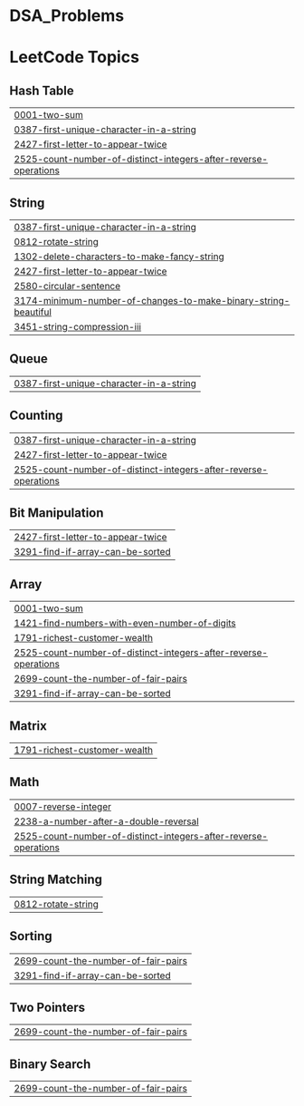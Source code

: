 # DSA_Problems
<!---LeetCode Topics Start-->
# LeetCode Topics
## Hash Table
|  |
| ------- |
| [0001-two-sum](https://github.com/Kv-58/DSA_Problems/tree/master/0001-two-sum) |
| [0387-first-unique-character-in-a-string](https://github.com/Kv-58/DSA_Problems/tree/master/0387-first-unique-character-in-a-string) |
| [2427-first-letter-to-appear-twice](https://github.com/Kv-58/DSA_Problems/tree/master/2427-first-letter-to-appear-twice) |
| [2525-count-number-of-distinct-integers-after-reverse-operations](https://github.com/Kv-58/DSA_Problems/tree/master/2525-count-number-of-distinct-integers-after-reverse-operations) |
## String
|  |
| ------- |
| [0387-first-unique-character-in-a-string](https://github.com/Kv-58/DSA_Problems/tree/master/0387-first-unique-character-in-a-string) |
| [0812-rotate-string](https://github.com/Kv-58/DSA_Problems/tree/master/0812-rotate-string) |
| [1302-delete-characters-to-make-fancy-string](https://github.com/Kv-58/DSA_Problems/tree/master/1302-delete-characters-to-make-fancy-string) |
| [2427-first-letter-to-appear-twice](https://github.com/Kv-58/DSA_Problems/tree/master/2427-first-letter-to-appear-twice) |
| [2580-circular-sentence](https://github.com/Kv-58/DSA_Problems/tree/master/2580-circular-sentence) |
| [3174-minimum-number-of-changes-to-make-binary-string-beautiful](https://github.com/Kv-58/DSA_Problems/tree/master/3174-minimum-number-of-changes-to-make-binary-string-beautiful) |
| [3451-string-compression-iii](https://github.com/Kv-58/DSA_Problems/tree/master/3451-string-compression-iii) |
## Queue
|  |
| ------- |
| [0387-first-unique-character-in-a-string](https://github.com/Kv-58/DSA_Problems/tree/master/0387-first-unique-character-in-a-string) |
## Counting
|  |
| ------- |
| [0387-first-unique-character-in-a-string](https://github.com/Kv-58/DSA_Problems/tree/master/0387-first-unique-character-in-a-string) |
| [2427-first-letter-to-appear-twice](https://github.com/Kv-58/DSA_Problems/tree/master/2427-first-letter-to-appear-twice) |
| [2525-count-number-of-distinct-integers-after-reverse-operations](https://github.com/Kv-58/DSA_Problems/tree/master/2525-count-number-of-distinct-integers-after-reverse-operations) |
## Bit Manipulation
|  |
| ------- |
| [2427-first-letter-to-appear-twice](https://github.com/Kv-58/DSA_Problems/tree/master/2427-first-letter-to-appear-twice) |
| [3291-find-if-array-can-be-sorted](https://github.com/Kv-58/DSA_Problems/tree/master/3291-find-if-array-can-be-sorted) |
## Array
|  |
| ------- |
| [0001-two-sum](https://github.com/Kv-58/DSA_Problems/tree/master/0001-two-sum) |
| [1421-find-numbers-with-even-number-of-digits](https://github.com/Kv-58/DSA_Problems/tree/master/1421-find-numbers-with-even-number-of-digits) |
| [1791-richest-customer-wealth](https://github.com/Kv-58/DSA_Problems/tree/master/1791-richest-customer-wealth) |
| [2525-count-number-of-distinct-integers-after-reverse-operations](https://github.com/Kv-58/DSA_Problems/tree/master/2525-count-number-of-distinct-integers-after-reverse-operations) |
| [2699-count-the-number-of-fair-pairs](https://github.com/Kv-58/DSA_Problems/tree/master/2699-count-the-number-of-fair-pairs) |
| [3291-find-if-array-can-be-sorted](https://github.com/Kv-58/DSA_Problems/tree/master/3291-find-if-array-can-be-sorted) |
## Matrix
|  |
| ------- |
| [1791-richest-customer-wealth](https://github.com/Kv-58/DSA_Problems/tree/master/1791-richest-customer-wealth) |
## Math
|  |
| ------- |
| [0007-reverse-integer](https://github.com/Kv-58/DSA_Problems/tree/master/0007-reverse-integer) |
| [2238-a-number-after-a-double-reversal](https://github.com/Kv-58/DSA_Problems/tree/master/2238-a-number-after-a-double-reversal) |
| [2525-count-number-of-distinct-integers-after-reverse-operations](https://github.com/Kv-58/DSA_Problems/tree/master/2525-count-number-of-distinct-integers-after-reverse-operations) |
## String Matching
|  |
| ------- |
| [0812-rotate-string](https://github.com/Kv-58/DSA_Problems/tree/master/0812-rotate-string) |
## Sorting
|  |
| ------- |
| [2699-count-the-number-of-fair-pairs](https://github.com/Kv-58/DSA_Problems/tree/master/2699-count-the-number-of-fair-pairs) |
| [3291-find-if-array-can-be-sorted](https://github.com/Kv-58/DSA_Problems/tree/master/3291-find-if-array-can-be-sorted) |
## Two Pointers
|  |
| ------- |
| [2699-count-the-number-of-fair-pairs](https://github.com/Kv-58/DSA_Problems/tree/master/2699-count-the-number-of-fair-pairs) |
## Binary Search
|  |
| ------- |
| [2699-count-the-number-of-fair-pairs](https://github.com/Kv-58/DSA_Problems/tree/master/2699-count-the-number-of-fair-pairs) |
<!---LeetCode Topics End-->